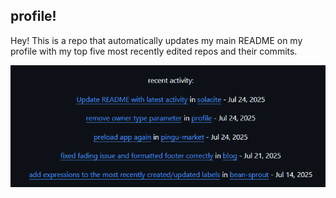 ## profile!

Hey! This is a repo that automatically updates my main README on my profile with my top five most recently edited repos and their commits.

![updated commits](images/commitUpdate.png)